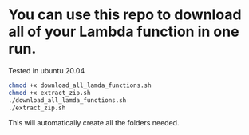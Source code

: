 # You can use this repo to download all of your Lambda function in one run.
Tested in ubuntu 20.04

```bash
chmod +x download_all_lamda_functions.sh
chmod +x extract_zip.sh
./download_all_lamda_functions.sh
./extract_zip.sh
```

This will automatically create all the folders needed.